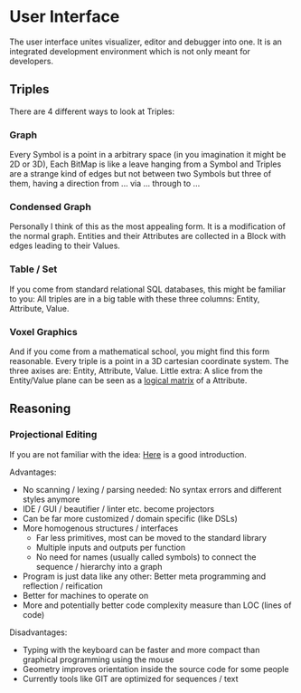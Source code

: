 # User Interface
The user interface unites visualizer, editor and debugger into one.
It is an integrated development environment which is not only meant for developers.


## Triples
There are 4 different ways to look at Triples:

### Graph
Every Symbol is a point in a arbitrary space (in you imagination it might be 2D or 3D),
Each BitMap is like a leave hanging from a Symbol
and Triples are a strange kind of edges but not between two Symbols but three of them,
having a direction from ... via ... through to ...

### Condensed Graph
Personally I think of this as the most appealing form.
It is a modification of the normal graph.
Entities and their Attributes are collected in a Block with edges leading to their Values.

### Table / Set
If you come from standard relational SQL databases,
this might be familiar to you:
All triples are in a big table with these three columns: Entity, Attribute, Value.

### Voxel Graphics
And if you come from a mathematical school, you might find this form reasonable.
Every triple is a point in a 3D cartesian coordinate system.
The three axises are: Entity, Attribute, Value.
Little extra: A slice from the Entity/Value plane can be seen as a
[logical matrix](https://en.wikipedia.org/wiki/First-order_logic#Examples)
of a Attribute.


## Reasoning

### Projectional Editing
If you are not familiar with the idea:
[Here](https://cloudalion.org/2016/05/29/whats-the-deal-with-projectional-editing/) is a good introduction.

Advantages:
- No scanning / lexing / parsing needed: No syntax errors and different styles anymore
- IDE / GUI / beautifier / linter etc. become projectors
- Can be far more customized / domain specific (like DSLs)
- More homogenous structures / interfaces
    - Far less primitives, most can be moved to the standard library
    - Multiple inputs and outputs per function
    - No need for names (usually called symbols) to connect the sequence / hierarchy into a graph
- Program is just data like any other: Better meta programming and reflection / reification
- Better for machines to operate on
- More and potentially better code complexity measure than LOC (lines of code)

Disadvantages:
- Typing with the keyboard can be faster and more compact than graphical programming using the mouse
- Geometry improves orientation inside the source code for some people
- Currently tools like GIT are optimized for sequences / text
